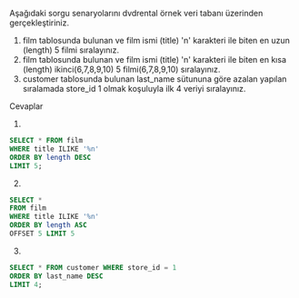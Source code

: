 Aşağıdaki sorgu senaryolarını dvdrental örnek veri tabanı üzerinden gerçekleştiriniz.

1. film tablosunda bulunan ve film ismi (title) 'n' karakteri ile biten en uzun (length) 5 filmi sıralayınız.
2. film tablosunda bulunan ve film ismi (title) 'n' karakteri ile biten en kısa (length) ikinci(6,7,8,9,10) 5 filmi(6,7,8,9,10) sıralayınız.
3. customer tablosunda bulunan last_name sütununa göre azalan yapılan sıralamada store_id 1 olmak koşuluyla ilk 4 veriyi sıralayınız.


Cevaplar

1. 
```sql
SELECT * FROM film 
WHERE title ILIKE '%n'
ORDER BY length DESC
LIMIT 5;
```

2. 
```sql 
SELECT *
FROM film
WHERE title ILIKE '%n'
ORDER BY length ASC
OFFSET 5 LIMIT 5
```

3. 
```sql 
SELECT * FROM customer WHERE store_id = 1
ORDER BY last_name DESC
LIMIT 4;
```






